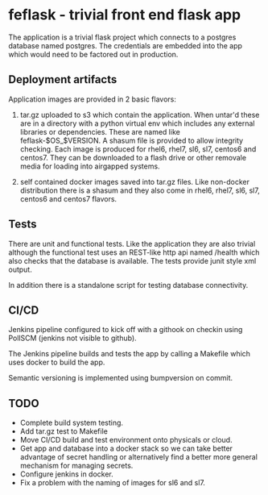 # feflask - trivial front end flask app

The application is a trivial flask project which connects to a postgres database named postgres. The credentials are embedded into the app which would need to be factored out in production.

## Deployment artifacts

Application images are provided in 2 basic flavors:

1. tar.gz uploaded to s3 which contain the application. When untar'd these are in a directory with a python virtual env which includes any external libraries or dependencies. These are named like feflask-$OS_$VERSION. A shasum file is provided to allow integrity checking. Each image is produced for rhel6, rhel7, sl6, sl7, centos6 and centos7. They can be downloaded to a flash drive or other removale media for loading into airgapped systems.

2. self contained docker images saved into tar.gz files. Like non-docker distribution there is a shasum and they also come in rhel6, rhel7, sl6, sl7, centos6 and centos7 flavors.

## Tests

There are unit and functional tests. Like the application they are also trivial although the functional test uses an REST-like http api named /health which also checks that the database is available. The tests provide junit style xml output.

In addition there is a standalone script for testing database connectivity.

## CI/CD

Jenkins pipeline configured to kick off with a githook on checkin using PollSCM (jenkins not visible to github).

The Jenkins pipeline builds and tests the app by calling a Makefile which uses docker to build the app.

Semantic versioning is implemented using bumpversion on commit.

## TODO

* Complete build system testing.
* Add tar.gz test to Makefile
* Move CI/CD build and test environment onto physicals or cloud.
* Get app and database into a docker stack so we can take better advantage of secret handling or alternatively find a better more general mechanism for managing secrets.
* Configure jenkins in docker.
* Fix a problem with the naming of images for sl6 and sl7.
